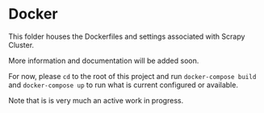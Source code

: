 Docker
======

This folder houses the Dockerfiles and settings associated with Scrapy Cluster.

More information and documentation will be added soon.

For now, please `cd` to the root of this project and run `docker-compose build` and `docker-compose up` to run what is current configured or available.

Note that is is very much an active work in progress.
